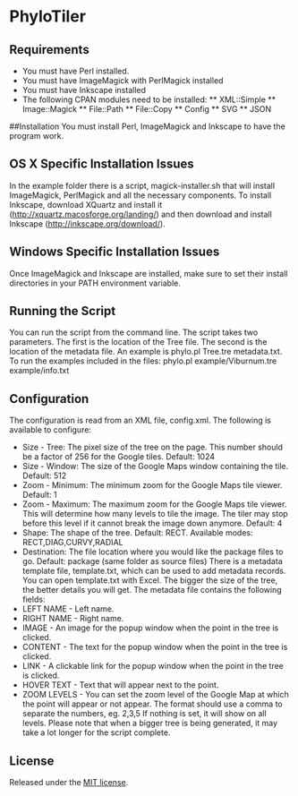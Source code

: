 PhyloTiler
==========

## Requirements
* You must have Perl installed.
* You must have ImageMagick with PerlMagick installed
* You must have Inkscape installed
* The following CPAN modules need to be installed:
** XML::Simple
** Image::Magick
** File::Path
** File::Copy
** Config
** SVG
** JSON

##Installation
You must install Perl,  ImageMagick and Inkscape to have the program work.

## OS X Specific Installation Issues
In the example folder there is a script, magick-installer.sh that will install ImageMagick, PerlMagick and all the necessary components.
To install Inkscape, download XQuartz and install it (http://xquartz.macosforge.org/landing/) and then download and install Inkscape (http://inkscape.org/download/). 

## Windows Specific Installation Issues
Once ImageMagick and Inkscape are installed, make sure to set their install directories in your PATH environment variable.

## Running the Script
You can run the script from the command line.  The script takes two parameters.  The first is the location of the Tree file.  The second is the location of the 
metadata file.  An example is phylo.pl Tree.tre metadata.txt.  To run the examples included in the files: phylo.pl example/Viburnum.tre example/info.txt

## Configuration
The configuration is read from an XML file, config.xml.  The following is available to configure:
* Size - Tree: The pixel size of the tree on the page.  This number should be a factor of 256 for the Google tiles.  Default: 1024
* Size - Window: The size of the Google Maps window containing the tile. Default: 512
* Zoom - Minimum: The minimum zoom for the Google Maps tile viewer.  Default: 1
* Zoom - Maximum: The maximum zoom for the Google Maps tile viewer.  This will determine how many levels to tile the image. The tiler may stop before this level if it cannot break the image down anymore.  Default: 4
* Shape: The shape of the tree. Default: RECT. Available modes: RECT,DIAG,CURVY,RADIAL
* Destination: The file location where you would like the package files to go.  Default: package (same folder as source files)
There is a metadata template file, template.txt, which can be used to add metadata records.  You can open template.txt with Excel.  The bigger the size of the tree, the better details you will get.
The metadata file contains the following fields:
* LEFT NAME - Left name.
* RIGHT NAME - Right name.
* IMAGE - An image for the popup window when the point in the tree is clicked.
* CONTENT - The text for the popup window when the point in the tree is clicked.
* LINK - A clickable link for the popup window when the point in the tree is clicked.
* HOVER TEXT - Text that will appear next to the point.
* ZOOM LEVELS - You can set the zoom level of the Google Map at which the point will appear or not appear. The format should use a comma to separate the numbers, eg. 2,3,5  If nothing is set, it will show on all levels.
Please note that when a bigger tree is being generated, it may take a lot longer for the script complete.


## License
Released under the [MIT license](http://www.opensource.org/licenses/MIT).